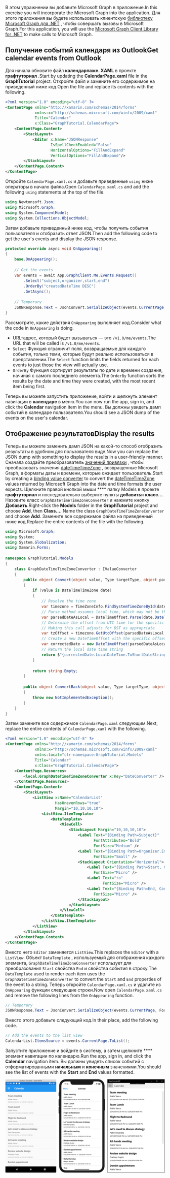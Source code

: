 <!-- markdownlint-disable MD002 MD041 -->

<span data-ttu-id="9e3f8-101">В этом упражнении вы добавите Microsoft Graph в приложение.</span><span class="sxs-lookup"><span data-stu-id="9e3f8-101">In this exercise you will incorporate the Microsoft Graph into the application.</span></span> <span data-ttu-id="9e3f8-102">Для этого приложения вы будете использовать клиентскую [библиотеку Microsoft Graph для .NET](https://github.com/microsoftgraph/msgraph-sdk-dotnet) , чтобы совершать вызовы в Microsoft Graph.</span><span class="sxs-lookup"><span data-stu-id="9e3f8-102">For this application, you will use the [Microsoft Graph Client Library for .NET](https://github.com/microsoftgraph/msgraph-sdk-dotnet) to make calls to Microsoft Graph.</span></span>

## <a name="get-calendar-events-from-outlook"></a><span data-ttu-id="9e3f8-103">Получение событий календаря из Outlook</span><span class="sxs-lookup"><span data-stu-id="9e3f8-103">Get calendar events from Outlook</span></span>

<span data-ttu-id="9e3f8-104">Для начала обновите файл **календарпаже. XAML** в проекте **графтуториал** .</span><span class="sxs-lookup"><span data-stu-id="9e3f8-104">Start by updating the **CalendarPage.xaml** file in the **GraphTutorial** project.</span></span> <span data-ttu-id="9e3f8-105">Откройте файл и замените его содержимое на приведенный ниже код.</span><span class="sxs-lookup"><span data-stu-id="9e3f8-105">Open the file and replace its contents with the following.</span></span>

```xml
<?xml version="1.0" encoding="utf-8" ?>
<ContentPage xmlns="http://xamarin.com/schemas/2014/forms"
             xmlns:x="http://schemas.microsoft.com/winfx/2009/xaml"
             Title="Calendar"
             x:Class="GraphTutorial.CalendarPage">
    <ContentPage.Content>
        <StackLayout>
            <Editor x:Name="JSONResponse"
                    IsSpellCheckEnabled="False"
                    HorizontalOptions="FillAndExpand"
                    VerticalOptions="FillAndExpand"/>
        </StackLayout>
    </ContentPage.Content>
</ContentPage>
```

<span data-ttu-id="9e3f8-106">Откройте `CalendarPage.xaml.cs` и добавьте приведенные `using` ниже операторы в начало файла.</span><span class="sxs-lookup"><span data-stu-id="9e3f8-106">Open `CalendarPage.xaml.cs` and add the following `using` statements at the top of the file.</span></span>

```cs
using Newtonsoft.Json;
using Microsoft.Graph;
using System.ComponentModel;
using System.Collections.ObjectModel;
```

<span data-ttu-id="9e3f8-107">Затем добавьте приведенный ниже код, чтобы получить события пользователя и отобразить ответ JSON.</span><span class="sxs-lookup"><span data-stu-id="9e3f8-107">Then add the following code to get the user's events and display the JSON response.</span></span>

```cs
protected override async void OnAppearing()
{
    base.OnAppearing();

    // Get the events
    var events = await App.GraphClient.Me.Events.Request()
        .Select("subject,organizer,start,end")
        .OrderBy("createdDateTime DESC")
        .GetAsync();

    // Temporary
    JSONResponse.Text = JsonConvert.SerializeObject(events.CurrentPage, Formatting.Indented);
}
```

<span data-ttu-id="9e3f8-108">Рассмотрите, какие действия `OnAppearing` выполняет код.</span><span class="sxs-lookup"><span data-stu-id="9e3f8-108">Consider what the code in `OnAppearing` is doing.</span></span>

- <span data-ttu-id="9e3f8-109">URL-адрес, который будет вызываться — это `/v1.0/me/events`.</span><span class="sxs-lookup"><span data-stu-id="9e3f8-109">The URL that will be called is `/v1.0/me/events`.</span></span>
- <span data-ttu-id="9e3f8-110">`Select` Функция ограничит поля, возвращаемые для каждого события, только теми, которые будут реально использоваться в представлении.</span><span class="sxs-lookup"><span data-stu-id="9e3f8-110">The `Select` function limits the fields returned for each events to just those the view will actually use.</span></span>
- <span data-ttu-id="9e3f8-111">`OrderBy` Функция сортирует результаты по дате и времени создания, начиная с самого последнего элемента.</span><span class="sxs-lookup"><span data-stu-id="9e3f8-111">The `OrderBy` function sorts the results by the date and time they were created, with the most recent item being first.</span></span>

<span data-ttu-id="9e3f8-112">Теперь вы можете запустить приложение, войти и щелкнуть элемент навигации в **календаре** в меню.</span><span class="sxs-lookup"><span data-stu-id="9e3f8-112">You can now run the app, sign in, and click the **Calendar** navigation item in the menu.</span></span> <span data-ttu-id="9e3f8-113">Вы должны увидеть дамп событий в календаре пользователя.</span><span class="sxs-lookup"><span data-stu-id="9e3f8-113">You should see a JSON dump of the events on the user's calendar.</span></span>

## <a name="display-the-results"></a><span data-ttu-id="9e3f8-114">Отображение результатов</span><span class="sxs-lookup"><span data-stu-id="9e3f8-114">Display the results</span></span>

<span data-ttu-id="9e3f8-115">Теперь вы можете заменить дамп JSON на какой-то способ отобразить результаты в удобном для пользователя виде.</span><span class="sxs-lookup"><span data-stu-id="9e3f8-115">Now you can replace the JSON dump with something to display the results in a user-friendly manner.</span></span> <span data-ttu-id="9e3f8-116">Сначала создайте преобразователь [значений привязки](/xamarin/xamarin-forms/xaml/xaml-basics/data-binding-basics#binding-value-converters) , чтобы преобразовать значения [dateTimeTimeZone](/graph/api/resources/datetimetimezone?view=graph-rest-1.0) , возвращенные Microsoft Graph, в форматы даты и времени, которые ожидает пользователь.</span><span class="sxs-lookup"><span data-stu-id="9e3f8-116">Start by creating a [binding value converter](/xamarin/xamarin-forms/xaml/xaml-basics/data-binding-basics#binding-value-converters) to convert the [dateTimeTimeZone](/graph/api/resources/datetimetimezone?view=graph-rest-1.0) values returned by Microsoft Graph into the date and time formats the user expects.</span></span> <span data-ttu-id="9e3f8-117">Щелкните правой кнопкой мыши \*\*\*\* папку Models в проекте **графтуториал** и последовательно выберите пункты **добавить**и **класс...**. Назовите класс `GraphDateTimeTimeZoneConverter` и нажмите кнопку **Добавить**.</span><span class="sxs-lookup"><span data-stu-id="9e3f8-117">Right-click the **Models** folder in the **GraphTutorial** project and choose **Add**, then **Class...**. Name the class `GraphDateTimeTimeZoneConverter` and choose **Add**.</span></span> <span data-ttu-id="9e3f8-118">Замените все содержимое файла на приведенный ниже код.</span><span class="sxs-lookup"><span data-stu-id="9e3f8-118">Replace the entire contents of the file with the following.</span></span>

```cs
using Microsoft.Graph;
using System;
using System.Globalization;
using Xamarin.Forms;

namespace GraphTutorial.Models
{
    class GraphDateTimeTimeZoneConverter : IValueConverter
    {
        public object Convert(object value, Type targetType, object parameter, CultureInfo culture)
        {
            if (value is DateTimeTimeZone date)
            {
                // Resolve the time zone
                var timezone = TimeZoneInfo.FindSystemTimeZoneById(date.TimeZone);
                // Parse method assumes local time, which may not be the case
                var parsedDateAsLocal = DateTimeOffset.Parse(date.DateTime);
                // Determine the offset from UTC time for the specific date
                // Making this call adjusts for DST as appropriate
                var tzOffset = timezone.GetUtcOffset(parsedDateAsLocal.DateTime);
                // Create a new DateTimeOffset with the specific offset from UTC
                var correctedDate = new DateTimeOffset(parsedDateAsLocal.DateTime, tzOffset);
                // Return the local date time string
                return $"{correctedDate.LocalDateTime.ToShortDateString()} {correctedDate.LocalDateTime.ToShortTimeString()}";
            }

            return string.Empty;
        }

        public object ConvertBack(object value, Type targetType, object parameter, CultureInfo culture)
        {
            throw new NotImplementedException();
        }
    }
}
```

<span data-ttu-id="9e3f8-119">Затем замените все содержимое `CalendarPage.xaml` следующим.</span><span class="sxs-lookup"><span data-stu-id="9e3f8-119">Next, replace the entire contents of `CalendarPage.xaml` with the following.</span></span>

```xml
<?xml version="1.0" encoding="utf-8" ?>
<ContentPage xmlns="http://xamarin.com/schemas/2014/forms"
             xmlns:x="http://schemas.microsoft.com/winfx/2009/xaml"
             xmlns:local="clr-namespace:GraphTutorial.Models"
             Title="Calendar"
             x:Class="GraphTutorial.CalendarPage">
    <ContentPage.Resources>
        <local:GraphDateTimeTimeZoneConverter x:Key="DateConverter" />
    </ContentPage.Resources>
    <ContentPage.Content>
        <StackLayout>
            <ListView x:Name="CalendarList"
                      HasUnevenRows="true"
                      Margin="10,10,10,10">
                <ListView.ItemTemplate>
                    <DataTemplate>
                        <ViewCell>
                            <StackLayout Margin="10,10,10,10">
                                <Label Text="{Binding Path=Subject}"
                                       FontAttributes="Bold"
                                       FontSize="Medium" />
                                <Label Text="{Binding Path=Organizer.EmailAddress.Name}"
                                       FontSize="Small" />
                                <StackLayout Orientation="Horizontal">
                                    <Label Text="{Binding Path=Start, Converter={StaticResource DateConverter}}"
                                       FontSize="Micro" />
                                    <Label Text="to"
                                           FontSize="Micro" />
                                    <Label Text="{Binding Path=End, Converter={StaticResource DateConverter}}"
                                       FontSize="Micro" />
                                </StackLayout>
                            </StackLayout>
                        </ViewCell>
                    </DataTemplate>
                </ListView.ItemTemplate>
            </ListView>
        </StackLayout>
    </ContentPage.Content>
</ContentPage>
```

<span data-ttu-id="9e3f8-120">Вместо него `Editor` заменяется `ListView`.</span><span class="sxs-lookup"><span data-stu-id="9e3f8-120">This replaces the `Editor` with a `ListView`.</span></span> <span data-ttu-id="9e3f8-121">Объект `DataTemplate` , используемый для отображения каждого элемента, `GraphDateTimeTimeZoneConverter` использует для преобразования `Start` свойства `End` и свойства события в строку.</span><span class="sxs-lookup"><span data-stu-id="9e3f8-121">The `DataTemplate` used to render each item uses the `GraphDateTimeTimeZoneConverter` to convert the `Start` and `End` properties of the event to a string.</span></span> <span data-ttu-id="9e3f8-122">Теперь откройте `CalendarPage.xaml.cs` и удалите из `OnAppearing` функции следующие строки.</span><span class="sxs-lookup"><span data-stu-id="9e3f8-122">Now open `CalendarPage.xaml.cs` and remove the following lines from the `OnAppearing` function.</span></span>

```cs
// Temporary
JSONResponse.Text = JsonConvert.SerializeObject(events.CurrentPage, Formatting.Indented);
```

<span data-ttu-id="9e3f8-123">Вместо этого добавьте следующий код.</span><span class="sxs-lookup"><span data-stu-id="9e3f8-123">In their place, add the following code.</span></span>

```cs
// Add the events to the list view
CalendarList.ItemsSource = events.CurrentPage.ToList();
```

<span data-ttu-id="9e3f8-124">Запустите приложение и войдите в систему, а затем щелкните \*\*\*\* элемент навигации по календарю.</span><span class="sxs-lookup"><span data-stu-id="9e3f8-124">Run the app, sign in, and click the **Calendar** navigation item.</span></span> <span data-ttu-id="9e3f8-125">Вы должны увидеть список событий с отформатированными **начальным** и **конечным** значениями.</span><span class="sxs-lookup"><span data-stu-id="9e3f8-125">You should see the list of events with the **Start** and **End** values formatted.</span></span>

![Снимок экрана с таблицей событий](./images/calendar-page.png)
